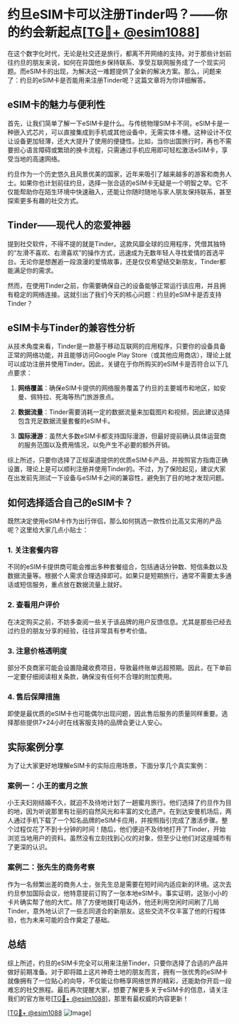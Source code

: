 # 约旦eSIM卡可以注册Tinder吗？——你的约会新起点[[TG💪+ @esim1088](https://t.me/s/esim1088)]

在这个数字化时代，无论是社交还是旅行，都离不开网络的支持。对于那些计划前往约旦的朋友来说，如何在异国他乡保持联系、享受互联网服务成了一个现实问题。而eSIM卡的出现，为解决这一难题提供了全新的解决方案。那么，问题来了：约旦的eSIM卡是否能用来注册Tinder呢？这篇文章将为你详细解答。

## eSIM卡的魅力与便利性

首先，让我们简单了解一下eSIM卡是什么。与传统物理SIM卡不同，eSIM卡是一种嵌入式芯片，可以直接集成到手机或其他设备中，无需实体卡槽。这种设计不仅让设备更加轻薄，还大大提升了使用的便捷性。比如，当你出国旅行时，再也不需要担心语言障碍或繁琐的换卡流程，只需通过手机应用即可轻松激活eSIM卡，享受当地的高速网络。

约旦作为一个历史悠久且风景优美的国家，近年来吸引了越来越多的游客和商务人士。如果你也计划前往约旦，选择一张合适的eSIM卡无疑是一个明智之举。它不仅能帮助你在陌生环境中快速融入，还能让你随时随地与家人朋友保持联系，甚至探索更多有趣的社交方式。

## Tinder——现代人的恋爱神器

提到社交软件，不得不提的就是Tinder。这款风靡全球的应用程序，凭借其独特的“左滑不喜欢、右滑喜欢”的操作方式，迅速成为无数年轻人寻找爱情的首选平台。无论你是想邂逅一段浪漫的爱情故事，还是仅仅希望结交新朋友，Tinder都能满足你的需求。

然而，在使用Tinder之前，你需要确保自己的设备能够正常运行该应用，并且拥有稳定的网络连接。这就引出了我们今天的核心问题：约旦的eSIM卡是否支持Tinder？

## eSIM卡与Tinder的兼容性分析

从技术角度来看，Tinder是一款基于移动互联网的应用程序，只要你的设备具备正常的网络功能，并且能够访问Google Play Store（或其他应用商店），理论上就可以成功注册并使用Tinder。因此，关键在于你所购买的eSIM卡是否符合以下几点要求：

1. **网络覆盖**：确保eSIM卡提供的网络服务覆盖了约旦的主要城市和地区，如安曼、佩特拉、死海等热门旅游景点。
   
2. **数据流量**：Tinder需要消耗一定的数据流量来加载图片和视频，因此建议选择包含充足数据流量套餐的eSIM卡。
   
3. **国际漫游**：虽然大多数eSIM卡都支持国际漫游，但最好提前确认具体运营商的服务范围以及费用情况，以免产生不必要的额外开销。

综上所述，只要你选择了正规渠道提供的优质eSIM卡产品，并按照官方指南正确设置，理论上是可以顺利注册并使用Tinder的。不过，为了保险起见，建议大家在出发前先测试一下设备与eSIM卡之间的兼容性，避免到了目的地才发现问题。

## 如何选择适合自己的eSIM卡？

既然决定使用eSIM卡作为出行伴侣，那么如何挑选一款性价比高又实用的产品呢？这里给大家几点小贴士：

### 1. 关注套餐内容
不同的eSIM卡提供商可能会推出多种套餐组合，包括通话分钟数、短信条数以及数据流量等。根据个人需求合理选择即可。如果只是短期旅行，通常不需要太多通话或短信服务，重点放在数据流量上就好。

### 2. 查看用户评价
在决定购买之前，不妨多查阅一些关于该品牌的用户反馈信息。尤其是那些已经去过约旦的朋友分享的经验，往往非常具有参考价值。

### 3. 注意价格透明度
部分不良商家可能会设置隐藏收费项目，导致最终账单远超预期。因此，在下单前一定要仔细阅读相关条款，确保没有任何不合理的附加费用。

### 4. 售后保障措施
即使是最优质的eSIM卡也可能偶尔出现问题，因此售后服务的质量同样重要。选择那些提供7×24小时在线客服支持的品牌会更让人安心。

## 实际案例分享

为了让大家更好地理解eSIM卡的实际应用场景，下面分享几个真实案例：

### 案例一：小王的蜜月之旅
小王夫妇刚结婚不久，就迫不及待地计划了一趟蜜月旅行。他们选择了约旦作为目的地，因为听说那里有壮丽的自然风光和丰富的文化遗产。在到达安曼机场后，两人通过手机下载了一个知名品牌的eSIM卡应用，并按照指引完成了激活步骤。整个过程仅花了不到十分钟的时间！随后，他们便迫不及待地打开了Tinder，开始浏览当地用户的资料。虽然没有立刻找到心仪的对象，但至少让他们对这座城市有了更深的认识。

### 案例二：张先生的商务考察
作为一名频繁出差的商务人士，张先生总是需要在短时间内适应新的环境。这次去约旦参加国际会议，他特意提前订购了一张本地eSIM卡。事实证明，这张小小的卡片确实帮了他的大忙。除了方便地拨打电话外，他还利用空闲时间刷了几局Tinder，意外地认识了一些志同道合的新朋友。这些交流不仅丰富了他的行程体验，也为未来可能的合作奠定了基础。

## 总结

综上所述，约旦的eSIM卡完全可以用来注册Tinder，只要你选择了合适的产品并做好前期准备。对于即将踏上这片神奇土地的朋友而言，拥有一张优秀的eSIM卡就像拥有了一位贴心的向导，不仅能让你畅享网络世界的精彩，还能助你开启一段难忘的社交旅程。最后再次提醒大家，想要了解更多关于eSIM卡的信息，请关注我们的官方账号[[TG💪+ @esim1088](https://t.me/s/esim1088)]，那里有最权威的内容更新！

[[TG💪+ @esim1088](https://t.me/s/esim1088) ![Image](https://i.postimg.cc/4NQfJmqS/Snipaste-2025-05-13-00-14-12.png)]